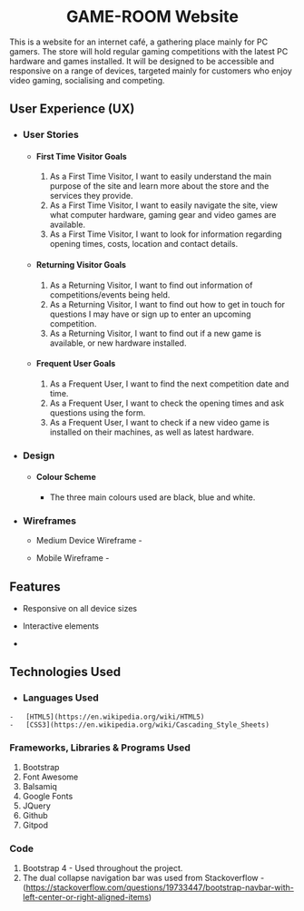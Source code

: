 <h1 align="center">GAME-ROOM Website</h1>

This is a website for an internet café, a gathering place mainly for PC gamers. The store will hold regular gaming competitions with the latest PC hardware and games installed. It will be designed to be accessible and responsive on a range of devices, targeted mainly for customers who enjoy video gaming, socialising and competing.

## User Experience (UX)

-   ### User Stories

    -    #### First Time Visitor Goals

            1. As a First Time Visitor, I want to easily understand the main purpose of the site and learn more about the store and the services they provide.
            2. As a First Time Visitor, I want to easily navigate the site, view what computer hardware, gaming gear and video games are available.
            3. As a First Time Visitor, I want to look for information regarding opening times, costs, location and contact details.

    -    #### Returning Visitor Goals

            1. As a Returning Visitor, I want to find out information of competitions/events being held.
            2. As a Returning Visitor, I want to find out how to get in touch for questions I may have or sign up to enter an upcoming competition.
            3. As a Returning Visitor, I want to find out if a new game is available, or new hardware installed.

    -    #### Frequent User Goals
            
            1. As a Frequent User, I want to find the next competition date and time.
            2. As a Frequent User, I want to check the opening times and ask questions using the form.
            3. As a Frequent User, I want to check if a new video game is installed on their machines, as well as latest hardware.


-   ### Design
    -   #### Colour Scheme
        -   The three main colours used are black, blue and white.


*   ### Wireframes

    -   Medium Device Wireframe - 

    -   Mobile Wireframe - 


## Features

-   Responsive on all device sizes

-   Interactive elements

-   

## Technologies Used

*    ### Languages Used

    -   [HTML5](https://en.wikipedia.org/wiki/HTML5)
    -   [CSS3](https://en.wikipedia.org/wiki/Cascading_Style_Sheets)


### Frameworks, Libraries & Programs Used

1. Bootstrap 
1. Font Awesome
1. Balsamiq
1. Google Fonts
1. JQuery
1. Github
1. Gitpod


### Code

1. Bootstrap 4 - Used throughout the project.
2. The dual collapse navigation bar was used from Stackoverflow - (https://stackoverflow.com/questions/19733447/bootstrap-navbar-with-left-center-or-right-aligned-items)



